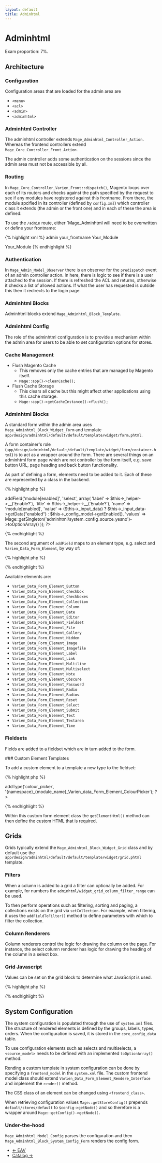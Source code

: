 ```yaml
---
layout: default
title: Adminhtml 
---
```


# Adminhtml

Exam proportion: 7%.

## Architecture

### Configuration

Configuration areas that are loaded for the admin area are

- `<menu>`
- `<acl>`
- `<admin>`
- `<adminhtml>`

### Adminhtml Controller

The adminhtml controller extends `Mage_Adminhtml_Controller_Action`.  Whereas the frontend controllers extend `Mage_Core_Controller_Front_Action`.

The admin controller adds some authentication on the sessions since the admin area must not be accessible by all. 

### Routing

In `Mage_Core_Controller_Varien_Front::dispatch()`, Magento loops over each of its routers and checks against the path specified by the request to see if any modules have registered against this frontname.  From there, the module spcified in its controller (defined by `config.xml`) which controller class it extends (the admin or the front one) and in each of these the area is defined.

To use the `/admin` route, either `Mage_Adminhtml will need to be overwritten or define your frontname:

{% highlight xml %}
<admin>
    <routers>
        <cloudiq>
            <use>admin</use>
            <args>
                <frontName>your_frontname</frontName>
                <module>Your_Module</module>
            </args>
        </cloudiq>
    </routers>
</admin>

<admin>
    <routers>
        <adminhtml>
            <args>
                <modules>
                    <your_module before="Mage_Adminhtml">Your_Module</your_module>
                </modules>
            </args>
        </adminhtml>
    </routers>
</admin>
{% endhighlight %}


### Authentication

In `Mage_Admin_Model_Observer` there is an observer for the `predispatch` event of an admin controller action.  In here, there is logic to see if there is a user attached to the session.  If there is refreshed the ACL and returns, otherwise it checks a list of allowed actions.  If what the user has requested is outside this then it redirects to the login page.

### Adminhtml Blocks

Adminhtml blocks extend `Mage_Adminhtml_Block_Template`.

### Adminhtml Config

The role of the adminhtml configuration is to provide a mechanism within the admin area for users to be able to set configuration options for stores.

### Cache Management

- Flush Magento Cache
	- This removes only the cache entries that are managed by Magento itself.
	- `Mage::app()->cleanCache();`
- Flush Cache Storage
	- This clears all cache but this might affect other applications using this cache storage.
	- `Mage::app()->getCacheInstance()->flush();`

### Adminhtml Blocks

A standard form within the admin area uses `Mage_Adminhtml_Block_Widget_Form` and template `app/design/adminhtml/default/default/template/widget/form.phtml`.

A form container's role (`app/design/adminhtml/default/default/template/widget/form/container.html`) is to act as a wrapper around the form.  There are several things on an adminhtml form page which are not controller by the form itself, e.g. save button URL, page heading and back button functionality.

As part of defining a form, elements need to be added to it.  Each of these are represented by a class in the backend.

{% highlight php %}
<?php
	$fieldset->addField('module[enabled]', 'select', array(
	    'label' => $this->_helper->__('Enable?'),
	    'title' => $this->_helper->__('Enable?'),
	    'name' => 'module[enabled]',
	    'value' => ($this->_input_data) ? $this->_input_data->getData("enabled") : $this->_config_model->getEnabled(),
	    'values' => Mage::getSingleton('adminhtml/system_config_source_yesno')->toOptionArray()
	));
?>
{% endhighlight %}

The second argument of `addField` maps to an element type, e.g. select and `Varien_Data_Form_Element`, by way of:

{% highlight php %}
<?php $className = 'Varien_Data_Form_Element_' . ucfirst(strtolower($type)); ?>
{% endhighlight %}

Available elements are:

- `Varien_Data_Form_Element_Button`
- `Varien_Data_Form_Element_Checkbox`
- `Varien_Data_Form_Element_Checkboxes`
- `Varien_Data_Form_Element_Collection`
- `Varien_Data_Form_Element_Column`
- `Varien_Data_Form_Element_Date`
- `Varien_Data_Form_Element_Editor`
- `Varien_Data_Form_Element_Fieldset`
- `Varien_Data_Form_Element_File`
- `Varien_Data_Form_Element_Gallery`
- `Varien_Data_Form_Element_Hidden`
- `Varien_Data_Form_Element_Image`
- `Varien_Data_Form_Element_Imagefile`
- `Varien_Data_Form_Element_Label`
- `Varien_Data_Form_Element_Link`
- `Varien_Data_Form_Element_Multiline`
- `Varien_Data_Form_Element_Multiselect`
- `Varien_Data_Form_Element_Note`
- `Varien_Data_Form_Element_Obscure`
- `Varien_Data_Form_Element_Password`
- `Varien_Data_Form_Element_Radio`
- `Varien_Data_Form_Element_Radios`
- `Varien_Data_Form_Element_Reset`
- `Varien_Data_Form_Element_Select`
- `Varien_Data_Form_Element_Submit`
- `Varien_Data_Form_Element_Text`
- `Varien_Data_Form_Element_Textarea`
- `Varien_Data_Form_Element_Time`


### Fieldsets

Fields are added to a fieldset which are in turn added to the form.

### Custom Element Templates

To add a custom element to a template a new type to the fieldset:

{% highlight php %}
<?php $fieldset->addType('colour_picker', '{namespace}_{module_name}_Varien_data_Form_Element_ColourPicker'); ?>
{% endhighlight %}

Within this custom form element class the `getElementHtml()` method can then define the custom HTML that is required.


## Grids

Grids typically extend the `Mage_Adminhtml_Block_Widget_Grid` class and by default use the `app/design/adminhtml/default/default/template/widget/grid.phtml` template.

### Filters

When a column is added to a grid a filter can optionally be added.  For example, for numbers the `adminhtml/widget_grid_column_filter_range` can be used. 

To then perform operations such as filtering, sorting and paging, a collections exists on the grid via `setCollection`.  For example, when filtering, it uses the `addFieldToFilter()` method to define parameters with which to filter the collection.


### Column Renderers

Column renderers control the logic for drawing the column on the page.  For instance, the select column renderer has logic for drawing the heading of the column in a select box. 

### Grid Javascript

Values can be set on the grid block to determine what JavaScript is used.

{% highlight php %}
<script type="text/javascript">
//<![CDATA[
    <?php echo $this->getJsObjectName() ?> = new varienGrid('<?php echo $this->getId() ?>', '<?php echo $this->getGridUrl() ?>', '<?php echo $this->getVarNamePage() ?>', '<?php echo $this->getVarNameSort() ?>', '<?php echo $this->getVarNameDir() ?>', '<?php echo $this->getVarNameFilter() ?>');
    <?php echo $this->getJsObjectName() ?>.useAjax = '<?php echo $this->getUseAjax() ?>';
    <?php if($this->getRowClickCallback()): ?>
        <?php echo $this->getJsObjectName() ?>.rowClickCallback = <?php echo $this->getRowClickCallback() ?>;
    <?php endif; ?>
    <?php if($this->getCheckboxCheckCallback()): ?>
        <?php echo $this->getJsObjectName() ?>.checkboxCheckCallback = <?php echo $this->getCheckboxCheckCallback() ?>;
    <?php endif; ?>
    <?php if($this->getRowInitCallback()): ?>
        <?php echo $this->getJsObjectName() ?>.initRowCallback = <?php echo $this->getRowInitCallback() ?>;
        <?php echo $this->getJsObjectName() ?>.initGridRows();
    <?php endif; ?>
    <?php if($this->getMassactionBlock()->isAvailable()): ?>
    <?php echo $this->getMassactionBlock()->getJavaScript() ?>
    <?php endif ?>
    <?php echo $this->getAdditionalJavaScript(); ?>
//]]>
</script>
{% endhighlight %}


## System Configuration

The system configuration is populated through the use of `system.xml` files.  The structure of rendered elements is defined by the groups, labels, types, orders.  When the configuration is saved, it is stored in the `core_config_data` table.

To use configuration elements such as selects and multiselects, a `<source_model>` needs to be defined with an implemented `toOptionArray()` method.

Rending a custom template in system configuration can be done by specifying a `frontend_model` in the `system.xml` file.  The custom frontend model class should extend `Varien_Data_Form_Element_Rendere_Interface` and implement the `render()` method.

The CSS class of an element can be changed using `<frontend_class>`.

When retrieving configuration values `Mage::getStoreConfig()` prepends `default/stores/default` to `$config->getNode()` and so therefore is a wrapper around `Mage::getConfig()->getNode()`.

### Under-the-hood

`Mage_Adminhtml_Model_Config` parses the configuration and then `Mage_Adminhtml_Block_System_Config_Form` renders the config form.

<ul class="navigation">
    <li class="prev"><a href="/eav.html">&larr; EAV</a>
    <li class="next"><a href="/catalog.html">Catalog &rarr;</a>
</ul>






















